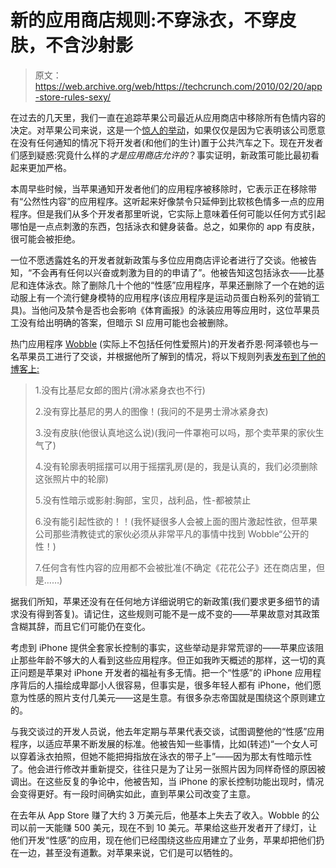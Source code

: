 # 新的应用商店规则:不穿泳衣，不穿皮肤，不含沙射影

> 原文：<https://web.archive.org/web/https://techcrunch.com/2010/02/20/app-store-rules-sexy/>

在过去的几天里，我们一直在追踪苹果公司最近从应用商店中移除所有色情内容的决定。对苹果公司来说，这是一个[惊人的举动](https://web.archive.org/web/20230305181357/https://techcrunch.com/2010/02/19/apple-ban-sex/)，如果仅仅是因为它表明该公司愿意在没有任何通知的情况下将开发者(和他们的生计)置于公共汽车之下。现在开发者们感到疑惑:究竟什么样的*才是应用商店允许的*？事实证明，新政策可能比最初看起来更加严格。

本周早些时候，当苹果通知开发者他们的应用程序被移除时，它表示正在移除带有“公然性内容”的应用程序。这听起来好像禁令只延伸到比软核色情多一点的应用程序。但是我们从多个开发者那里听说，它实际上意味着任何可能以任何方式引起哪怕是一点点刺激的东西，包括泳衣和健身装备。总之，如果你的 app 有皮肤，很可能会被拒绝。

一位不愿透露姓名的开发者就新政策与多位应用商店评论者进行了交谈。他被告知，“不会再有任何以兴奋或刺激为目的的申请了”。他被告知这包括泳衣——比基尼和连体泳衣。除了删除几十个他的“性感”应用程序，苹果还删除了一个在她的运动服上有一个流行健身模特的应用程序(该应用程序是运动员蛋白粉系列的营销工具)。当他问及禁令是否也会影响《体育画报》的泳装应用等应用时，这位苹果员工没有给出明确的答案，但暗示 SI 应用可能也会被删除。

热门应用程序 [Wobble](https://web.archive.org/web/20230305181357/http://chillifresh.com/wobble/) (实际上不包括任何性爱照片)的开发者乔恩·阿泽顿也与一名苹果员工进行了交谈，并根据他所了解到的情况，将以下规则列表[发布到了他的博客上:](https://web.archive.org/web/20230305181357/http://chillifresh.com/2010/02/20/5000-apps-banned-the-new-rules/)

> 1.没有比基尼女郎的图片(滑冰紧身衣也不行)
> 
> 2.没有穿比基尼的男人的图像！(我问的不是男士滑冰紧身衣)
> 
> 3.没有皮肤(他很认真地这么说)(我问一件罩袍可以吗，那个卖苹果的家伙生气了)
> 
> 4.没有轮廓表明摇摆可以用于摇摆乳房(是的，我是认真的，我们必须删除这张照片中的轮廓)
> 
> 5.没有性暗示或影射:胸部，宝贝，战利品，性-都被禁止
> 
> 6.没有能引起性欲的！！(我怀疑很多人会被上面的图片激起性欲，但苹果公司那些清教徒式的家伙必须从非常平凡的事情中找到 Wobble“公开的性！)
> 
> 7.任何含有性内容的应用都不会被批准(不确定《花花公子》还在商店里，但是……)

据我们所知，苹果还没有在任何地方详细说明它的新政策(我们要求更多细节的请求没有得到答复)。请记住，这些规则可能不是一成不变的——苹果故意对其政策含糊其辞，而且它们可能仍在变化。

考虑到 iPhone 提供全套家长控制的事实，这些举动是非常荒谬的——苹果应该阻止那些年龄不够大的人看到这些应用程序。但正如我昨天概述的那样，这一切的真正问题是苹果对 iPhone 开发者的福祉有多无情。把一个“性感”的 iPhone 应用程序背后的人描绘成卑鄙小人很容易，但事实是，很多年轻人都有 iPhone，他们愿意为性感的照片支付几美元——这是生意。有很多杂志帝国就是围绕这个原则建立的。

与我交谈过的开发人员说，他去年定期与苹果代表交谈，试图调整他的“性感”应用程序，以适应苹果不断发展的标准。他被告知一些事情，比如(转述)“一个女人可以穿着泳衣拍照，但她不能把拇指放在泳衣的带子上”——因为那太有性暗示性了。他会进行修改并重新提交，往往只是为了让另一张照片因为同样奇怪的原因被调出。在这些反复的争论中，他被告知，当 iPhone 的家长控制功能出现时，情况会变得更好。有一段时间确实如此，直到苹果公司改变了主意。

在去年从 App Store 赚了大约 3 万美元后，他基本上失去了收入。Wobble 的公司以前一天能赚 500 美元，现在不到 10 美元。苹果给这些开发者开了绿灯，让他们开发“性感”的应用，现在他们已经围绕这些应用建立了业务，苹果却把他们扔在一边，甚至没有道歉。对苹果来说，它们是可以牺牲的。